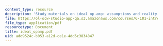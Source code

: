 ```yaml
---
content_type: resource
description: 'Study materials on ideal op-amp: assumptions and reality.'
file: https://ol-ocw-studio-app-qa.s3.amazonaws.com/courses/6-101-introductory-analog-electronics-laboratory-spring-2007/add9524cb053a12dce1e4dd5c3834847_ideal_opamp.pdf
file_type: application/pdf
resourcetype: Document
title: ideal_opamp.pdf
uid: add9524c-b053-a12d-ce1e-4dd5c3834847
---
```

